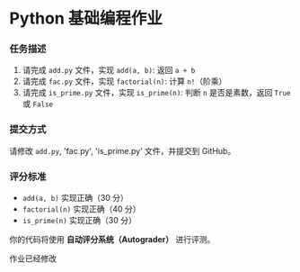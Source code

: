 # Python 基础编程作业

### 任务描述
1. 请完成 `add.py` 文件，实现
   `add(a, b)`: 返回 `a + b`
2. 请完成 `fac.py` 文件，实现
   `factorial(n)`: 计算 `n!`（阶乘）
3. 请完成 `is_prime.py` 文件，实现
   `is_prime(n)`: 判断 `n` 是否是素数，返回 `True` 或 `False`

### 提交方式
请修改 `add.py`, 'fac.py', 'is_prime.py' 文件，并提交到 GitHub。

### 评分标准
- `add(a, b)` 实现正确（30 分）
- `factorial(n)` 实现正确（40 分）
- `is_prime(n)` 实现正确（30 分）

你的代码将使用 **自动评分系统（Autograder）** 进行评测。

作业已经修改
